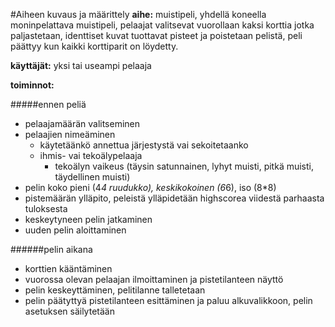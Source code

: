 #Aiheen kuvaus ja määrittely
**aihe:** muistipeli, yhdellä koneella moninpelattava muistipeli, pelaajat valitsevat vuorollaan kaksi korttia jotka paljastetaan, identtiset kuvat tuottavat pisteet ja poistetaan pelistä, peli päättyy kun kaikki korttiparit on löydetty.

**käyttäjät:** yksi tai useampi pelaaja

**toiminnot:** 

#####ennen peliä
* pelaajamäärän valitseminen
* pelaajien nimeäminen 
  * käytetäänkö annettua järjestystä vai sekoitetaanko
  * ihmis- vai tekoälypelaaja
    * tekoälyn vaikeus (täysin satunnainen, lyhyt muisti, pitkä muisti, täydellinen muisti)
* pelin koko pieni (4*4 ruudukko), keskikokoinen (6*6), iso (8*8)
* pistemäärän ylläpito, peleistä ylläpidetään highscorea viidestä parhaasta tuloksesta
* keskeytyneen pelin jatkaminen
* uuden pelin aloittaminen

######pelin aikana
* korttien kääntäminen
* vuorossa olevan pelaajan ilmoittaminen ja pistetilanteen näyttö
* pelin keskeyttäminen, pelitilanne talletetaan
* pelin päätyttyä pistetilanteen esittäminen ja paluu alkuvalikkoon, pelin asetuksen säilytetään

